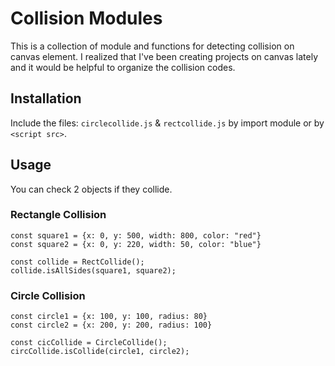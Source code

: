# Collision Modules

This is a collection of module and functions for detecting collision on canvas element. I realized that I've been creating projects on canvas lately and it would be helpful to organize the collision codes.

## Installation

Include the files: `circlecollide.js` & `rectcollide.js` by import module or by `<script src>`.

## Usage

You can check 2 objects if they collide. 

### Rectangle Collision

    const square1 = {x: 0, y: 500, width: 800, color: "red"}
    const square2 = {x: 0, y: 220, width: 50, color: "blue"}

    const collide = RectCollide();
    collide.isAllSides(square1, square2);

### Circle Collision

    const circle1 = {x: 100, y: 100, radius: 80}
    const circle2 = {x: 200, y: 200, radius: 100}

    const cicCollide = CircleCollide();
    circCollide.isCollide(circle1, circle2);